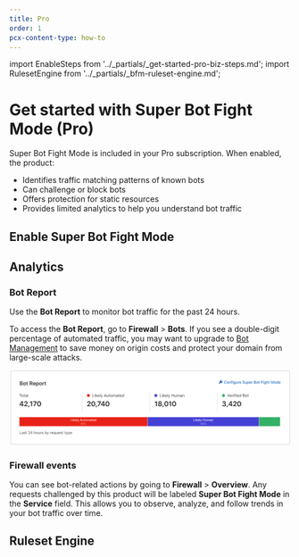 ```yaml
---
title: Pro
order: 1
pcx-content-type: how-to
---
```


import EnableSteps from '../_partials/_get-started-pro-biz-steps.md';
import RulesetEngine from '../_partials/_bfm-ruleset-engine.md';

# Get started with Super Bot Fight Mode (Pro)

Super Bot Fight Mode is included in your Pro subscription. When enabled, the product:

- Identifies traffic matching patterns of known bots
- Can challenge or block bots
- Offers protection for static resources
- Provides limited analytics to help you understand bot traffic

## Enable Super Bot Fight Mode

<EnableSteps />

## Analytics

### Bot Report

Use the **Bot Report** to monitor bot traffic for the past 24 hours.

To access the **Bot Report**, go to **Firewall** > **Bots**. If you see a double-digit percentage of automated traffic, you may want to upgrade to [Bot Management](../bm-subscription) to save money on origin costs and protect your domain from large-scale attacks.

![Bot report traffic distribution](../images/bot-report-pro.png)

### Firewall events

You can see bot-related actions by going to **Firewall** > **Overview**. Any requests challenged by this product will be labeled **Super Bot Fight Mode** in the **Service** field. This allows you to observe, analyze, and follow trends in your bot traffic over time.

## Ruleset Engine

<RulesetEngine />
